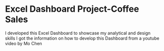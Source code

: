 # Excel Dashboard Project-Coffee Sales
I developed this Excel Dashboard to showcase my analytical and design skills I got the information on how to develop this Dashboard from a youtube video by Mo Chen
